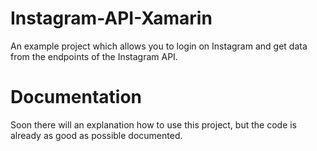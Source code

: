 # Instagram-API-Xamarin
An example project which allows you to login on Instagram and get data from the endpoints of the Instagram API.


# Documentation
Soon there will an explanation how to use this project, but the code is already as good as possible documented.
